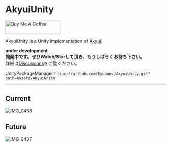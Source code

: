 # AkyuiUnity

<a href="https://www.buymeacoffee.com/kyubuns" target="_blank"><img src="https://cdn.buymeacoffee.com/buttons/default-orange.png" alt="Buy Me A Coffee" height="41" width="174"></a>

AkyuiUnity is a Unity implementation of [Akyui](https://github.com/kyubuns/Akyui).

**under development**  
**開発中です。ぜひWatch/Starして頂き、もうしばらくお待ち下さい。**  
詳細は[Discussions](https://github.com/kyubuns/AkyuiUnity/discussions)をご覧ください。

UnityPackageManager `https://github.com/kyubuns/AkyuiUnity.git?path=Assets/AkyuiUnity`

---

## Current

![IMG_0436](https://user-images.githubusercontent.com/961165/105034364-b7cd1180-5a9c-11eb-9e47-c275f24c8275.jpg)

## Future

![IMG_0437](https://user-images.githubusercontent.com/961165/105034369-b8fe3e80-5a9c-11eb-85f5-edcaf64ae02a.jpg)
